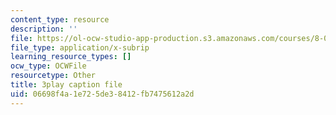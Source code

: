 ```yaml
---
content_type: resource
description: ''
file: https://ol-ocw-studio-app-production.s3.amazonaws.com/courses/8-01sc-classical-mechanics-fall-2016/06698f4a1e725de38412fb7475612a2d_ByTlCmDoEnk.vtt
file_type: application/x-subrip
learning_resource_types: []
ocw_type: OCWFile
resourcetype: Other
title: 3play caption file
uid: 06698f4a-1e72-5de3-8412-fb7475612a2d
---
```


